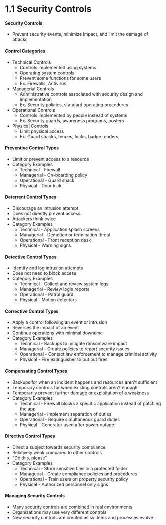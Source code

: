 # 1.1 Security Controls

#### Security Controls
- Prevent security events, minimize impact, and limit the damage of attacks

#### Control Categories
- Technical Controls
    - Controls implemented using systems
    - Operating system controls
    - Prevent some functions for some users
    - Ex. Firewalls, Antivirus
- Managerial Controls
    - Administrative controls associated with security design and implementation
    - Ex. Security policies, standard operating procedures
- Operational Controls
    - Controls implemented by people instead of systems
    - Ex. Security guards, awareness programs, posters
- Physical Controls
    - Limit physical access
    - Ex. Guard shacks, fences, locks, badge readers

#### Preventive Control Types
- Limit or prevent access to a resource
- Category Examples
    - Technical - Firewall
    - Managerial - On-boarding policy
    - Operational - Guard shack
    - Physical - Door lock

#### Deterrent Control Types
- Discourage an intrusion attempt
- Does not directly prevent access
- Attackers think twice
- Category Examples
    - Technical - Application splash screens
    - Managerial - Demotion or termination threat
    - Operational - Front reception desk
    - Physical - Warning signs

#### Detective Control Types
- Identify and log intrusion attempts
- Does not need to block access
- Category Examples
    - Technical - Collect and review system logs
    - Managerial - Review login reports
    - Operational - Patrol guard
    - Physical - Motion detectors

#### Corrective Control Types
- Apply a control following an event or intrusion
- Reverses the impact of an event
- Continue operations with minimal downtime
- Category Examples
    - Technical - Backups to mitigate ransomware impact
    - Managerial - Create policies to report security issues
    - Operational - Contact law enforcement to manage criminal activity
    - Physical - Fire extinguisher to put out fires

#### Compensating Control Types
- Backups for when an incident happens and resources aren't sufficient
- Temporary controls for when existing controls aren't enough
- Temporarily prevent further damage or exploitation of a weakness
- Category Examples
    - Technical - Firewall blocks a specific application instead of patching the app
    - Managerial - Implement separation of duties
    - Operational - Require simultaneous guard duties
    - Physical - Generator used after power outage

#### Directive Control Types
- Direct a subject towards security compliance
- Relatively weak compared to other controls
- "Do this, please"
- Category Examples
    - Technical - Store sensitive files in a protected folder
    - Managerial - Create compliance policies and procedures
    - Operational - Train users on property security policy
    - Physical - Authorized personnel only signs

#### Managing Security Controls
- Many security controls are combined in real environments
- Organizations may use very different controls
- New security controls are created as systems and processes evolve
